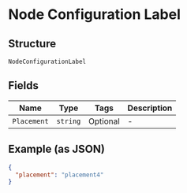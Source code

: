 
# Node Configuration Label

## Structure

`NodeConfigurationLabel`

## Fields

| Name | Type | Tags | Description |
|  --- | --- | --- | --- |
| `Placement` | `string` | Optional | - |

## Example (as JSON)

```json
{
  "placement": "placement4"
}
```

